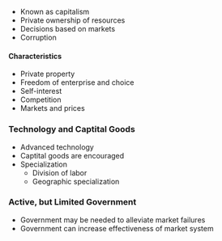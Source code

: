 - Known as capitalism
- Private ownership of resources
- Decisions based on markets
- Corruption

#### Characteristics
- Private property
- Freedom of enterprise and choice
- Self-interest
- Competition
- Markets and prices

### Technology and Captital Goods
- Advanced technology
- Captital goods are encouraged
- Specialization
	- Division of labor
	- Geographic specialization


### Active, but Limited Government
- Government may be needed to alleviate market failures
- Government can increase effectiveness of market system
